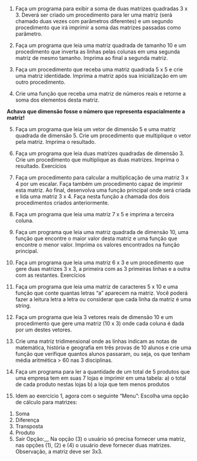 1. Faça um programa para exibir a soma de duas matrizes
quadradas 3 x 3. Deverá ser criado um procedimento para
ler uma matriz (será chamado duas vezes com parâmetros
diferentes) e um segundo procedimento que irá imprimir a
soma das matrizes passadas como parâmetro.

2. Faça um programa que leia uma matriz quadrada de
tamanho 10 e um procedimento que inverta as linhas pelas
colunas em uma segunda matriz de mesmo tamanho.
Imprima ao final a segunda matriz.

3. Faça um procedimento que receba uma matriz quadrada
5 x 5 e crie uma matriz identidade. Imprima a matriz após
sua inicialização em um outro procedimento.

4. Crie uma função que receba uma matriz de números reais
e retorne a soma dos elementos desta matriz.

**Achava que dimensão fosse o número que representa espacialmente a matriz!**

5. Faça um programa que leia um vetor de dimensão 5 e uma
matriz quadrada de dimensão 5. Crie um procedimento que
multiplique o vetor pela matriz. Imprima o resultado.

6. Faça um programa que leia duas matrizes quadradas de
dimensão 3. Crie um procedimento que multiplique as duas
matrizes. Imprima o resultado.
Exercícios

7. Faça um procedimento para calcular a multiplicação de
uma matriz 3 x 4 por um escalar. Faça também um
procedimento capaz de imprimir esta matriz. Ao final,
desenvolva uma função principal onde será criada e lida uma
matriz 3 x 4. Faça nesta função a chamada dos dois
procedimentos criados anteriormente.

8. Faça um programa que leia uma matriz 7 x 5 e imprima a
terceira coluna.

9. Faça um programa que leia uma matriz quadrada de
dimensão 10, uma função que encontre o maior valor desta
matriz e uma função que encontre o menor valor. Imprima os
valores encontrados na função principal.

10. Faça um programa que leia uma matriz 6 x 3 e um
procedimento que gere duas matrizes 3 x 3, a primeira com
as 3 primeiras linhas e a outra com as restantes.
Exercícios

11. Faça um programa que leia uma matriz de caracteres 5 x
10 e uma função que conte quantas letras “a” aparecem na
matriz. Você poderá fazer a leitura letra a letra ou considerar
que cada linha da matriz é uma string.

12. Faça um programa que leia 3 vetores reais de dimensão
10 e um procedimento que gere uma matriz (10 x 3) onde
cada coluna é dada por um destes vetores.

13. Crie uma matriz tridimensional onde as linhas indicam as
notas de matemática, história e geografia em três provas de
10 alunos e crie uma função que verifique quantos alunos
passaram, ou seja, os que tenham média aritmética > 60 nas
3 disciplinas.

14. Faça um programa para ler a quantidade de um total de 5
produtos que uma empresa tem em suas 7 lojas e imprimir em uma
tabela:
a) o total de cada produto nestas lojas
b) a loja que tem menos produtos

15. Idem ao exercício 1, agora com o seguinte “Menu”:
Escolha uma opção de cálculo para matrizes:
1) Soma
2) Diferença
3) Transposta
4) Produto
5) Sair
Opção:__
Na opção (3) o usuário só precisa fornecer uma matriz, nas opções
(1), (2) e (4) o usuário deve fornecer duas matrizes.
Observação, a matriz deve ser 3x3.